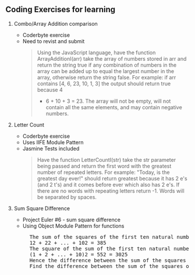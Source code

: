 Coding Exercises for learning
------------------------------
1. Combo/Array Addition comparison
	* Coderbyte exercise
	* Need to revist and submit
		> Using the JavaScript language, have the function ArrayAdditionI(arr) take 
		> the array of numbers stored in arr and return the string true if any 
		> combination of numbers in the array can be added up to equal the largest 
		> number in the array, otherwise return the string false. For example: if 
		> arr contains [4, 6, 23, 10, 1, 3] the output should return true because 4 
		> + 6 + 10 + 3 = 23. The array will not be empty, will not contain all the 
		> same elements, and may contain negative numbers.

1. Letter Count
	* Coderbyte exercise
	* Uses IIFE Module Pattern
	* Jasmine Tests included
		> Have the function LetterCountI(str) take the str parameter being passed and return the first word with the greatest number of repeated letters. For example: "Today, is the greatest day ever!" should return greatest because it has 2 e's (and 2 t's) and it comes before ever which also has 2 e's. If there are no words with repeating letters return -1. Words will be separated by spaces.

1. Sum Square Difference
	* Project Euler #6 - sum square difference
	* Using Object Module Pattern for functions
	<pre>
		The sum of the squares of the first ten natural numbers is,
		12 + 22 + ... + 102 = 385
		The square of the sum of the first ten natural numbers is,
		(1 + 2 + ... + 10)2 = 552 = 3025
		Hence the difference between the sum of the squares of the first ten natural numbers and the square of the sum is 3025 − 385 = 2640.
		Find the difference between the sum of the squares of the first one hundred natural numbers and the square of the sum.
	</pre>
